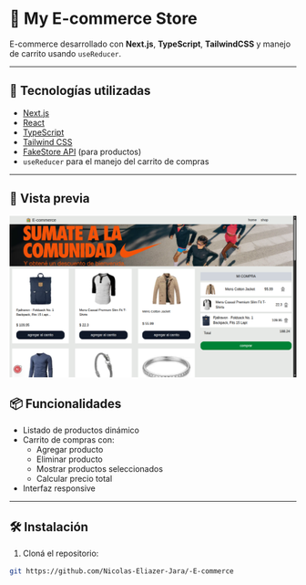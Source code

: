 # 🛒 My E-commerce Store

E-commerce desarrollado con **Next.js**, **TypeScript**, **TailwindCSS** y manejo de carrito usando `useReducer`.

---

## 🚀 Tecnologías utilizadas

- [Next.js](https://nextjs.org/)
- [React](https://reactjs.org/)
- [TypeScript](https://www.typescriptlang.org/)
- [Tailwind CSS](https://tailwindcss.com/)
- [FakeStore API](https://fakestoreapi.com/) (para productos)
- `useReducer` para el manejo del carrito de compras

---

## 📸 Vista previa

![Portfolio Screenshot](./public/preview.png)

## 📦 Funcionalidades

- Listado de productos dinámico
- Carrito de compras con:
  - Agregar producto
  - Eliminar producto
  - Mostrar productos seleccionados
  - Calcular precio total
- Interfaz responsive

---

## 🛠️ Instalación

1. Cloná el repositorio:

```bash
git https://github.com/Nicolas-Eliazer-Jara/-E-commerce
